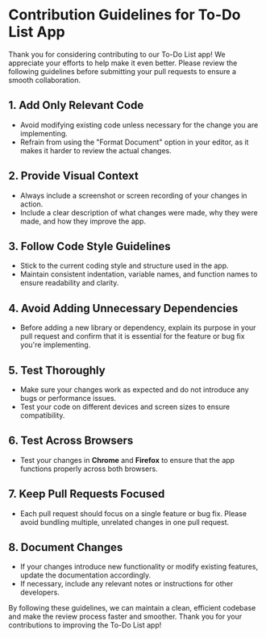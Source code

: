 # Contribution Guidelines for To-Do List App

Thank you for considering contributing to our To-Do List app! We appreciate your efforts to help make it even better. Please review the following guidelines before submitting your pull requests to ensure a smooth collaboration.

## 1. Add Only Relevant Code
- Avoid modifying existing code unless necessary for the change you are implementing.
- Refrain from using the "Format Document" option in your editor, as it makes it harder to review the actual changes.

## 2. Provide Visual Context
- Always include a screenshot or screen recording of your changes in action.
- Include a clear description of what changes were made, why they were made, and how they improve the app.

## 3. Follow Code Style Guidelines
- Stick to the current coding style and structure used in the app.
- Maintain consistent indentation, variable names, and function names to ensure readability and clarity.

## 4. Avoid Adding Unnecessary Dependencies
- Before adding a new library or dependency, explain its purpose in your pull request and confirm that it is essential for the feature or bug fix you're implementing.

## 5. Test Thoroughly
- Make sure your changes work as expected and do not introduce any bugs or performance issues.
- Test your code on different devices and screen sizes to ensure compatibility.

## 6. Test Across Browsers
- Test your changes in **Chrome** and **Firefox** to ensure that the app functions properly across both browsers.

## 7. Keep Pull Requests Focused
- Each pull request should focus on a single feature or bug fix. Please avoid bundling multiple, unrelated changes in one pull request.

## 8. Document Changes
- If your changes introduce new functionality or modify existing features, update the documentation accordingly.
- If necessary, include any relevant notes or instructions for other developers.

By following these guidelines, we can maintain a clean, efficient codebase and make the review process faster and smoother. Thank you for your contributions to improving the To-Do List app!
